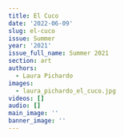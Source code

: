 ```yaml
---
title: El Cuco
date: '2022-06-09'
slug: el-cuco
issue: Summer
year: '2021'
issue_full_name: Summer 2021
section: art
authors:
  - Laura Pichardo
images:
  - laura_pichardo_el_cuco.jpg
videos: []
audio: []
main_image: ''
banner_image: ''
---
```


